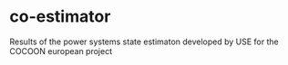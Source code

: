 # co-estimator
Results of the power systems state estimaton developed by USE for the COCOON european project
